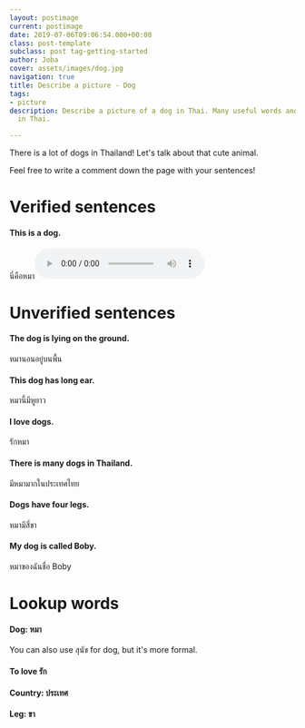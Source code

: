 ```yaml
---
layout: postimage
current: postimage
date: 2019-07-06T09:06:54.000+00:00
class: post-template
subclass: post tag-getting-started
author: Joba
cover: assets/images/dog.jpg
navigation: true
title: Describe a picture - Dog
tags:
- picture
description: Describe a picture of a dog in Thai. Many useful words and sentences
  in Thai.

---
```

There is a lot of dogs in Thailand! Let's talk about that cute animal.

Feel free to write a comment down the page with your sentences!

# Verified sentences

#### This is a dog.

<span class="blue">นี่คือหมา</span><audio controls preload src="assets/sound/นี่คือหมา.mp3">

# Unverified sentences

#### The dog is lying on the ground.

<span class="blue">หมานอนอยู่บนพื้น</span>

#### This dog has long ear.

<span class="blue">หมานี้มีหูยาว</span>

#### I love dogs.

<span class="blue">รักหมา</span>

#### There is many dogs in Thailand.

<span class="blue">มีหมามากในประเทศไทย</span>

#### Dogs have four legs.

<span class="blue">หมามีสี่ขา</span>

#### My dog is called Boby.

<span class="blue">หมาของฉันชื่อ Boby</span>

# Lookup words

#### Dog: <span class="blue">หมา</span>

You can also use <span class="blue">สุนัข</span> for dog, but it's more formal.

#### To love <span class="blue">รัก</span>

#### Country: <span class="blue">ประเทศ</span>

#### Leg: <span class="blue">ขา</span>

<br/><br/>